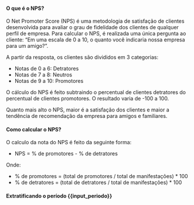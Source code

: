 #### O que é o NPS?  

O Net Promoter Score (NPS) é uma metodologia de satisfação de clientes desenvolvida para avaliar o grau de fidelidade dos clientes de qualquer perfil de empresa.
Para calcular o NPS, é realizada uma única pergunta ao cliente: “Em uma escala de 0 a 10, o quanto você indicaria nossa empresa para um amigo?”.

A partir da resposta, os clientes são divididos em 3 categorias:

- Notas de 0 a 6: Detratores
- Notas de 7 a 8: Neutros
- Notas de 9 a 10: Promotores

O cálculo do NPS é feito subtraindo o percentual de clientes detratores do percentual de clientes promotores. O resultado varia de -100 a 100.

Quanto mais alto o NPS, maior é a satisfação dos clientes e maior a tendência de recomendação da empresa para amigos e familiares.

#### Como calcular o NPS?

O calculo da nota do NPS é feito da seguinte forma:

- NPS = % de promotores - % de detratores

Onde:

- % de promotores = (total de promotores / total de manifestações) * 100
- % de detratores = (total de detratores / total de manifestações) * 100

#### Extratificando o período {{input_periodo}}
